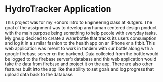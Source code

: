 # HydroTracker Application
This project was for my Honors Intro to Engineering class at Rutgers. The goal of the assignment was to develop any human centered design product with the main purpose being something to help people with everyday tasks. My group decided to create a waterbottle that tracks its users consumption and log it in a similar fashion to the health app on an iPhone or a fitbit. This web application was meant to work in tandem with our bottle along with a google firebase server on the backend. Data collected from the bottle would be
logged to the firebase server's database and this web application would take the data from firebase and project it on the app. There are also other features built into the app like the ability to set goals and log progress that upload data back to the database.

